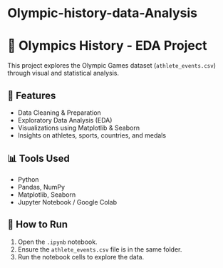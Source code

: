 # Olympic-history-data-Analysis
# 🏅 Olympics History - EDA Project

This project explores the Olympic Games dataset (`athlete_events.csv`) through visual and statistical analysis.

## 📌 Features
- Data Cleaning & Preparation
- Exploratory Data Analysis (EDA)
- Visualizations using Matplotlib & Seaborn
- Insights on athletes, sports, countries, and medals

## 📊 Tools Used
- Python
- Pandas, NumPy
- Matplotlib, Seaborn
- Jupyter Notebook / Google Colab

## 📝 How to Run
1. Open the `.ipynb` notebook.
2. Ensure the `athlete_events.csv` file is in the same folder.
3. Run the notebook cells to explore the data.


